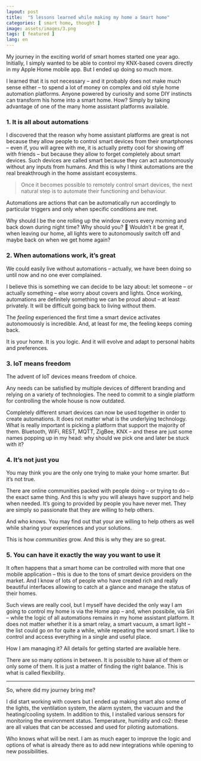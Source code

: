 ```yaml
---
layout: post
title:  "5 lessons learned while making my home a Smart home"
categories: [ smart home, thought ]
image: assets/images/3.png
tags: [ featured ]
lang: en
---
```


My journey in the exciting world of smart homes started one year ago. Initially, I simply wanted to be able to control my KNX-based covers directly in my Apple Home mobile app. But I ended up doing so much more.

I learned that it is not necessary – and it probably does not make much sense either – to spend a lot of money on complex and old style home automation platforms. Anyone powered by curiosity and some DIY instincts can transform his home into a smart home.
How? Simply by taking advantage of one of the many home assistant platforms available.
### 1. It is all about automations

I discovered that the reason why home assistant platforms are great is not because they allow people to control smart devices from their smartphones – even if, you will agree with me, it is actually pretty cool for showing off with friends – but because they allow to forget completely about smart devices. Such devices are called smart because they can act autonomously without any inputs from humans. And this is why I think automations are the real breakthrough in the home assistant ecosystems.

> Once it becomes possible to remotely control smart devices, the next natural step is to automate their functioning and behaviour.

Automations are actions that can be automatically run accordingly to particular triggers and only when specific conditions are met.

Why should I be the one rolling up the window covers every morning and back down during night time? Why should you? 🤔
Wouldn’t it be great if, when leaving our home, all lights were to autonomously switch off and maybe back on when we get home again?

### 2. When automations work, it’s great

We could easily live without automations – actually, we have been doing so until now and no one ever complained.

I believe this is something we can decide to be lazy about: let someone – or actually something – else worry about covers and lights. Once working, automations are definitely something we can be proud about – at least privately. It will be difficult going back to living without them.

The _feeling_ experienced the first time a smart device activates autonomouosly is incredible. And, at least for me, the feeling keeps coming back.

It is your home. It is you logic. And it will evolve and adapt to personal habits and preferences.

### 3. IoT means freedom

The advent of IoT devices means freedom of choice.

Any needs can be satisfied by multiple devices of different branding and relying on a variety of technologies. The need to commit to a single platform for controlling the whole house is now outdated.

Completely different smart devices can now be used together in order to create automations. It does not matter what is the underlying technology. What is really important is picking a platform that support the majority of them. Bluetooth, WiFi, REST, MQTT, ZigBee, KNX – and these are just some names popping up in my head: why should we pick one and later be stuck with it?

### 4. It’s not just you

You may think you are the only one trying to make your home smarter. But it’s not true.

There are online communities packed with people doing – or trying to do – the exact same thing. And this is why you will always have support and help when needed. It’s going to provided by people you have never met. They are simply so passionate that they are willing to help others.

And who knows. You may find out that your are willing to help others as well while sharing your experiences and your solutions.

This is how _communities_ grow. And this is why they are so great.

### 5. You can have it exactly the way you want to use it

It often happens that a smart home can be controlled with more that one mobile application – this is due to the tons of smart device providers on the market. And I know of lots of people who have created rich and really beautiful interfaces allowing to catch at a glance and manage the status of their homes.

Such views are really cool, but I myself have decided the only way I am going to control my home is via the Home app – and, when possibile, via Siri – while the logic of all automations remains in my home assistant platform. It does not matter whether it is a smart relay, a smart vacuum, a smart light – the list could go on for quite a while, while repeating the word smart. I like to control and access everything in a single and useful place.

How I am managing it? All details for getting started are available here.

There are so many options in between. It is possible to have all of them or only some of them. It is just a matter of finding the right balance. This is what is called flexibility.

---

So, where did my journey bring me?

I did start working with covers but I ended up making smart also some of the lights, the ventilation system, the alarm system, the vacuum and the heating/cooling system. In addition to this, I installed various sensors for monitoring the environment status. Temperature, humidity and co2: these are all values that can be accessed and used for piloting automations.

Who knows what will be next. I am as much eager to improve the logic and options of what is already there as to add new integrations while opening to new possibilities.